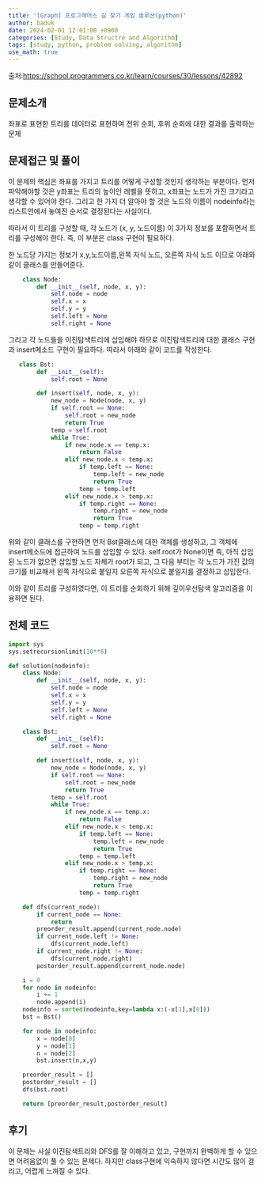 ```yaml
---
title: '[Graph] 프로그래머스 길 찾기 게임 솔루션(python)'
author: baduk
date: 2024-02-01 12:01:00 +0900
categories: [Study, Data Structre and Algorithm]
tags: [study, python, problem solving, algorithm]
use_math: true
---
```

출처:<https://school.programmers.co.kr/learn/courses/30/lessons/42892>

## 문제소개
좌표로 표현한 트리를 데이터로 표현하여 전위 순회, 후위 순회에 대한 결과를 출력하는 문제

## 문제접근 및 풀이
이 문제의 핵심은 좌표를 가지고 트리를 어떻게 구성할 것인지 생각하는 부분이다. 먼저 파악해야할 것은 y좌표는 트리의 높이인 레벨을 뜻하고, x좌표는 노드가 가진 크기라고 생각할 수 있어야 한다. 그리고 한 가지 더 알아야 할 것은 노드의 이름이 nodeinfo라는 리스트안에서 놓여진 순서로 결정된다는 사실이다.

따라서 이 트리를 구성할 때, 각 노드가 (x, y, 노드이름) 이 3가지 정보를 포함하면서 트리를 구성해야 한다. 즉, 이 부분은 class 구현이 필요하다.

한 노드당 가지는 정보가 x,y,노드이름,왼쪽 자식 노드, 오른쪽 자식 노드 이므로 아래와 같이 클래스를 만들어준다.

```python
    class Node:
        def __init__(self, node, x, y):
            self.node = node
            self.x = x
            self.y = y
            self.left = None
            self.right = None
```

그리고 각 노드들을 이진탐색트리에 삽입해야 하므로 이진탐색트리에 대한 클래스 구현과 insert메소드 구현이 필요하다. 따라서 아래와 같이 코드를 작성한다.

```python
   class Bst:
        def __init__(self):
            self.root = None

        def insert(self, node, x, y):
            new_node = Node(node, x, y)
            if self.root == None:
                self.root = new_node
                return True
            temp = self.root
            while True:
                if new_node.x == temp.x:
                    return False
                elif new_node.x < temp.x:
                    if temp.left == None:
                        temp.left = new_node
                        return True
                    temp = temp.left
                elif new_node.x > temp.x:
                    if temp.right == None:
                        temp.right = new_node
                        return True
                    temp = temp.right
```
위와 같이 클래스를 구현하면 먼저 Bst클래스에 대한 객체를 생성하고, 그 객체에 insert메소드에 접근하여 노드를 삽입할 수 있다. self.root가 None이면 즉, 아직 삽입된 노드가 없으면 삽입할 노드 자체가 root가 되고, 그 다음 부터는 각 노드가 가진 값의 크기를 비교해서 왼쪽 자식으로 붙일지 오른쪽 자식으로 붙일지를 결정하고 삽입한다.

이와 같이 트리를 구성하였다면, 이 트리를 순회하기 위해 깊이우선탐색 알고리즘을 이용하면 된다.

## 전체 코드
```python
import sys
sys.setrecursionlimit(10**6)

def solution(nodeinfo):
    class Node:
        def __init__(self, node, x, y):
            self.node = node
            self.x = x
            self.y = y
            self.left = None
            self.right = None

    class Bst:
        def __init__(self):
            self.root = None

        def insert(self, node, x, y):
            new_node = Node(node, x, y)
            if self.root == None:
                self.root = new_node
                return True
            temp = self.root
            while True:
                if new_node.x == temp.x:
                    return False
                elif new_node.x < temp.x:
                    if temp.left == None:
                        temp.left = new_node
                        return True
                    temp = temp.left
                elif new_node.x > temp.x:
                    if temp.right == None:
                        temp.right = new_node
                        return True
                    temp = temp.right

    def dfs(current_node):
        if current_node == None:
            return
        preorder_result.append(current_node.node)
        if current_node.left != None:
            dfs(current_node.left)
        if current_node.right != None:
            dfs(current_node.right)
        postorder_result.append(current_node.node)

    i = 0
    for node in nodeinfo:
        i += 1
        node.append(i)
    nodeinfo = sorted(nodeinfo,key=lambda x:(-x[1],x[0]))
    bst = Bst()

    for node in nodeinfo:
        x = node[0]
        y = node[1]
        n = node[2]
        bst.insert(n,x,y)

    preorder_result = []
    postorder_result = []
    dfs(bst.root)

    return [preorder_result,postorder_result]
```

## 후기
이 문제는 사실 이진탐색트리와 DFS를 잘 이해하고 있고, 구현까지 완벽하게 할 수 있으면 어려움없이 풀 수 있는 문제다. 하지만 class구현에 익숙하지 않다면 시간도 많이 걸리고, 어렵게 느껴질 수 있다.


